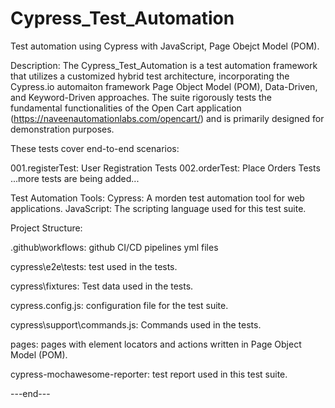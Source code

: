 # Cypress_Test_Automation
Test automation using Cypress with JavaScript, Page Obejct Model (POM).

Description:
The Cypress_Test_Automation is a test automation framework that utilizes a customized hybrid test architecture, incorporating the Cypress.io automaiton framework Page Object Model (POM), Data-Driven, and Keyword-Driven approaches. The suite rigorously tests the fundamental functionalities of the Open Cart application (https://naveenautomationlabs.com/opencart/) and is primarily designed for demonstration purposes.

These tests cover end-to-end scenarios:

001.registerTest: User Registration Tests
002.orderTest: Place Orders Tests
...more tests are being added...

Test Automation Tools:
Cypress: A morden test automation tool for web applications.
JavaScript: The scripting language used for this test suite.

Project Structure:

.github\workflows: github CI/CD pipelines yml files

cypress\e2e\tests: test used in the tests.

cypress\fixtures: Test data used in the tests.

cypress.config.js: configuration file for the test suite.

cypress\support\commands.js: Commands used in the tests.

pages: pages with element locators and actions written in Page Object Model (POM).

cypress-mochawesome-reporter: test report used in this test suite.


---end---